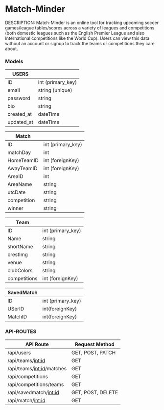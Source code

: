 # Match-Minder

DESCRIPTION: Match-Minder is an online tool for tracking upcoming soccer games/league tables/scores across a variety of leagues and competitions (both domestic leagues such as the English Premier League and also International competitions like the World Cup). Users can view this data without an account or signup to track the teams or competitions they care about.



### Models

| USERS      |                   |
|------------|-------------------|
| ID         | int (primary_key) |
| email      | string (unique)   |
| password   | string            |
| bio        | string            |
| created_at | dateTime          |
| updated_at | dateTime          |


| Match       |                   |
|-------------|-------------------|
| ID          | int (primary_key) |
| matchDay    | int               |
| HomeTeamID  | int (foreignKey)  |
| AwayTeamID  | int (foreignKey)  |
| AreaID      | int               |
| AreaName    | string            |
| utcDate     | string            |
| competition | string            |
| winner      | string            |


| Team         |                   |
|--------------|-------------------|
| ID           | int (primary_key) |
| Name         | string            |
| shortName    | string            |
| crestImg     | string            |
| venue        | string            |
| clubColors   | string            |
| competitions | int (foreignKey)  |


| SavedMatch |                   |
|------------|-------------------|
| ID         | int (primary_key) |
| USerID     | int(foreignKey)   |
| MatchID    | int(foreignKey)   |




### API-ROUTES

| API Route                   | Request Method    |
|-----------------------------|-------------------|
| /api/users                  | GET, POST, PATCH  |
| /api/teams/<int:id>         | GET               |
| /api/teams/<int:id>/matches | GET               |
| /api/competitions           | GET               |
| /api/competitions/teams     | GET               |
| /api/savedmatch/<int:id>    | GET, POST, DELETE |
| /api/match/<int:id>         | GET               |